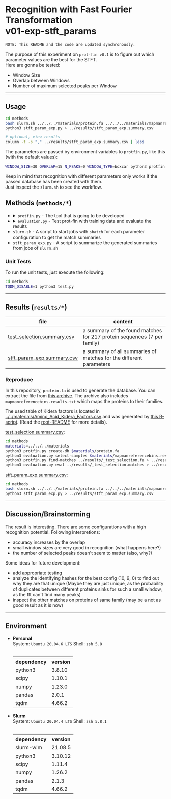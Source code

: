 # Recognition with Fast Fourier Transformation <br> v01-exp-stft_params
`NOTE: This README and the code are updated synchronously.`

The purpose of this experiment on `prot-fin v0.1`  is to figure out which parameter values are the best for the STFT.<br>
Here are gonna be tested:
 - Window Size
 - Overlap between Windows
 - Number of maximum selected peaks per Window

---

## Usage
```sh
cd methods
bash slurm.sh ../../../materials/protein.fa ../../../materials/mapmanreferencebins.results.txt
python3 stft_param_exp.py > ../results/stft_param_exp.summary.csv

# optional, view results
column -t -s "," ../results/stft_param_exp.summary.csv | less
```

The parameters are passed by environment variables to `protfin.py`, like this (with the default values):
```sh
WINDOW_SIZE=30 OVERLAP=15 N_PEAKS=0 WINDOW_TYPE=boxcar python3 protfin.py ...
```
Keep in mind that recognition with different parameters only works if the passed database has been created with them.<br>
Just inspect the `slurm.sh` to see the workflow.

## Methods (`methods/*`)
<ul>
    <li>
        <details>
            <summary><code>protfin.py</code> - The tool that is going to be developed</summary>
            <table>
                <th>method</th><th>steps</th>
                <tr>
                    <td>actions.algorithm.kidera:<br><code>get_aa_vector(seq, factor, normalize, file)</code></td>
                    <td>
                        <ul><li>defaults: <code>normalize=True</code>, <code>file="../../../materials/Amino_Acid_Kidera_Factors.csv"</code></li></ul>
                        <ol type="1">
                            <li>read kidera factor values for all amino acids from <code>file</code></li>
                            <li>normalize values by adding the global table mean if <code>normalize</code> is <code>True</code></li>
                            <li>extend value table with columns for symbols representing multiple amino acids, by forming the mean of the corresponding amino acids' vectors</li>
                            <li>extend value table with columns for non-valued amino acids 'O' and 'U', by treating their value as zero</li>
                        </ol>
                    </td>
                </tr>
                <tr>
                    <td>actions.algorithm.constellation:<br><code>create_constellation(aa_vec, window_size, n_peaks, window, **kwargs)</code></td>
                    <td>
                        <ul><li>defaults: <code>n_peaks=0</code>, <code>window="boxcar"</code>, <code>overlap@kwargs=window_size//2</code></li></ul>
                        <ol type="1">
                            <li>Initialize values: equalize <code>window_size</code> to <code>aa_vec</code> if it is greater than the vector size, also set <code>overlap=window_size-1</code> if it is bigger than window size</li>
                            <li>Do a STFT on <code>aa_vec</code> with the given parameters</li>
                            <li>for each STF-transformed window, get the n peaks most prominent peaks as set by <code>n_peaks</code> or select all if <code>n_peaks=0</code></li>
                            <li>for each selected peak in a window, append its frequency and window index as tuple to the constellation map, as these values are necessary for hashing</li>
                        </ol>
                    </td>
                </tr>
                <tr>
                    <td>actions.algorithm.hash_gen:<br><code>create_hashes(constellation_map, prot_id)</code></td>
                    <td>
                        <ol type="1">
                            <li>
                                for each index-value-pair in the map create combinatorial hashes (anker points) with all upcoming of the map if these correspond to one in the next 2<sup>12</sup> amino acids:<br>
                                as frequencies use a max. of 10 bits each, the hashes are generated by combining them into a 32-bit int like: <br>
                                <code>(index_diff)-(freq_of_other_pair)-(frequency)</code>
                            </li>
                            <li>save index and protein id for each hash</li>
                        </ol>
                    </td>
                </tr>
                <tr>
                    <td>actions.find_matches:<br><code>score_prots(hashes, database, protein_index_map)</code></td>
                    <td>
                        <ol type="1">
                            <li>for each hash, collect for each protein its offsets to its occurences in the protein sequence</li>
                            <li>for each protein, calculate its Jaccard Similarity Index (JSI) and group the occurences of the hashes/ankerpoints by their offsets</li>
                            <li>the size of the biggest group and the JSI form the score for a protein, as it is the best fitting constellation of the hashes</li>
                            <li>return the list of scores sorted in descending order by the JSI on first level and by score on the second</li>
                        </ol>
                    </td>
                </tr>
                <tr>
                    <td>actions.create_db:<br><code>create_db(prot_file, db_out, lookup_out)</code></td>
                    <td>
                        <ol type="1">
                            <li>create a database for all proteins in the file by joining the results of <code>create_hashes</code> and write it to <code>db_out</code></li>
                            <li>create a protein-index-map as well to get to the description and hash count for each protein and write it to <code>lookup_out</code></li>
                        </ol>
                    </td>
                </tr>
                <tr>
                    <td>actions.find_matches:<br><code>find_matches(fasta_file)</code></td>
                    <td>
                        <ol type="1">
                            <li>for each protein in the file, find all match(es), using the databases from <code>db_in</code> and <code>lookup_in</code>, and print only the matches with the best score to stdout, as there are currently multiple of them</li>
                        </ol>
                    </td>
                </tr>
            </table>
            <h3>Convenience</h3>
            <code>actions.algorithm.hashes_from_seq(seq, prot_id)</code>
            <ul>
                <li>just the workflow <code>seq_to_vectors</code> $\rightarrow$ <code>create_constellation</code> $\rightarrow$ <code>create_hashes</code></li>
                <li>it accepts environment variables to set STFT parameters, these are: <code>WINDOW_SIZE</code>, <code>WINDOW_TYPE</code>, <code>OVERLAP</code>, <code>N_PEAKS</code></li>
            </ul>
            <code>tools.Fasta(fasta_file)</code>
            <ul>
                <li>a class to iterate easily through the fasta file's contents, adding also a progress bar to indicate processed proteins</li>
                <li>currently not validating the file</li>
            </ul>
            <code>tools.count_appearances_in_file(pattern, file)</code>
            <ul>
                <li>used to count fastly e.g. the number of proteins in a file, which is necessary to create an appropriate progress bar</li>
            </ul>
        </details>
    </li>
    <li>
        <details>
            <summary><code>evaluation.py</code> - Test prot-fin with training data and evaluate the results</summary>
            <table>
                <th>method</th><th>steps</th>
                <tr>
                    <td><code>evaluate_protfin(protfin_out_file)</code></td>
                    <td>
                        <ol type="1">
                            <li>for each output in <code>protfin_out_file</code>, extract the matches' data and count them</li>
                            <li>collect the input specific data from below the output</li>
                            <li>store everything into a dataframe and write it as csv to stdout</li>
                        </ol>
                    </td>
                </tr>
                <tr>
                    <td><code>select_samples(mapman, protein_file, samples_per_family)</code></td>
                    <td>
                        <ol type="1">
                            <li>identify the protein families in <code>mapman</code> file</li>
                            <li>for each family, select randomly <code>samples_per_family</code> proteins</li>
                            <li>find the selected proteins in <code>protein_file</code> and write them as new FASTA formatted output to stdout</li>
                        </ol>
                    </td>
                </tr>
            </table>
        </details>
    </li>
    <li><code>slurm.sh</code> - A script to start jobs with <code>sbatch</code> for each parameter configuration to get the match summaries</li>
    <li><code>stft_param_exp.py</code> - A script to summarize the generated summaries from jobs of <code>slurm.sh</code></li>
</ul>

### Unit Tests
To run the unit tests, just execute the following:
```bash
cd methods
TQDM_DISABLE=1 python3 test.py
```

---
## Results (`results/*`)
|                          file                            |     content
|----------------------------------------------------------|------------------
|[test_selection.summary.csv](./results/test_selection.summary.csv)|a summary of the found matches for 217 protein sequences (7 per family)
|[stft_param_exp.summary.csv](./results/stft_param_exp.summary.csv)|a summary of all summaries of matches for the different parameters

### Reproduce
In this repository, `protein.fa` is used to generate the database. You can extract the file from [this archive](https://github.com/usadellab/prot-fin/raw/5be77c4247327e3958c89200c03a938ec4734834/material/Mapman_reference_DB_202310.tar.bz2). The archive also includes `mapmanreferencebins.results.txt` which maps the proteins to their families.

The used table of Kidera factors is located in [../../materials/Amino_Acid_Kidera_Factors.csv](../../materials/Amino_Acid_Kidera_Factors.csv) and was generated by [this R-script](https://github.com/usadellab/prot-fin/blob/5be77c4247327e3958c89200c03a938ec4734834/methods/Amino_Acid_Kidera_Factors.R). (Read the [root-README](../../README.md) for more details).

[test_selection.summary.csv](./results/test_selection.summary.csv):
```sh
cd methods
materials=../../../materials
python3 protfin.py create-db $materials/protein.fa
python3 evaluation.py select-samples $materials/mapmanreferencebins.results.txt $materials/protein.fa -s 7 > ../results/_test_selection.fa
python3 protfin.py find-matches ../results/_test_selection.fa > ../results/_test_selection.matches
python3 evaluation.py eval ../results/_test_selection.matches > ../results/test_selection.summary.csv
```

[stft_param_exp.summary.csv](./results/stft_param_exp.summary.csv):
```sh
cd methods
bash slurm.sh ../../../materials/protein.fa ../../../materials/mapmanreferencebins.results.txt
python3 stft_param_exp.py > ../results/stft_param_exp.summary.csv
```

---
## Discussion/Brainstorming
The result is interesting. There are some configurations with a high recognition potential.
Following interpretions:
 - accuracy increases by the overlap 
 - small window sizes are very good in recognition (what happens here?)
 - the number of selected peaks doesn't seem to matter (also, why?)

Some ideas for future development:
 - add appropriate testing
 - analyze the identifying hashes for the best config (10, 9, 0) to find out why they are that unique (Maybe they are just unique, as the probability of duplicates between different proteins sinks for such a small window, as the fft can't find many peaks)
 - inspect the other matches on proteins of same family (may be a not as good result as it is now)

---
## Environment
<ul>
    <li><b>Personal</b><br>
        System: <code>Ubuntu 20.04.6 LTS</code>
        Shell: <code>zsh 5.8</code><br>
        <br>
        <table>
            <th>dependency</th><th>version</th>
            <tr><td>python3</td><td>3.8.10</td></tr>
            <tr><td>scipy</td><td>1.10.1</td></tr>
            <tr><td>numpy</td><td>1.23.0</td></tr>
            <tr><td>pandas</td><td>2.0.1</td></tr>
            <tr><td>tqdm</td><td>4.66.2</td></tr>
        </table>
    </li>
    <li><b>Slurm</b><br>
        System: <code>Ubuntu 20.04.4 LTS</code>
        Shell: <code>zsh 5.8.1</code><br>
        <br>
        <table>
            <th>dependency</th><th>version</th>
            <tr><td>slurm-wlm</td><td>21.08.5</td></tr>
            <tr><td>python3</td><td>3.10.12</td></tr>
            <tr><td>scipy</td><td>1.11.4</td></tr>
            <tr><td>numpy</td><td>1.26.2</td></tr>
            <tr><td>pandas</td><td>2.1.3</td></tr>
            <tr><td>tqdm</td><td>4.66.2</td></tr>
        </table>
    </li>
</ul>
